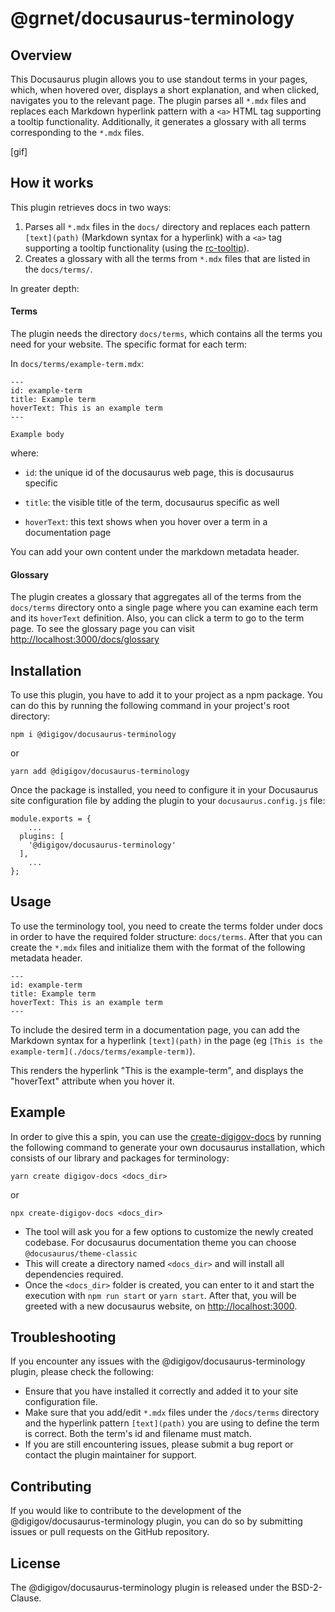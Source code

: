 # @grnet/docusaurus-terminology

## Overview

This Docusaurus plugin allows you to use standout terms in your pages, which, when hovered over, displays a short explanation, and when clicked, navigates you to the relevant page. The plugin parses all `*.mdx` files and replaces each Markdown hyperlink pattern with a `<a>` HTML tag supporting a tooltip functionality. Additionally, it generates a glossary with all terms corresponding to the `*.mdx` files.

[gif]

## How it works
This plugin retrieves docs in two ways:

1. Parses all `*.mdx` files in the `docs/` directory and replaces each pattern `[text](path)` (Markdown syntax for a hyperlink) with a `<a>` tag supporting a tooltip functionality (using the [rc-tooltip](https://www.npmjs.com/package/rc-tooltip)).
2. Creates a glossary with all the terms from `*.mdx` files that are listed in the `docs/terms/`.

In greater depth:

#### Terms

The plugin needs the directory `docs/terms`, which contains all the terms you need for your website. The specific format for each term:

In `docs/terms/example-term.mdx`:
```
---
id: example-term
title: Example term
hoverText: This is an example term
---

Example body
```
where:

* `id`: the unique id of the docusaurus web page, this is docusaurus specific

* `title`: the visible title of the term, docusaurus specific as well

* `hoverText`: this text shows when you hover over a term in a documentation page

You can add your own content under the markdown metadata header.

#### Glossary

The plugin creates a glossary that aggregates all of the terms from the `docs/terms` directory onto a single page where you can examine each term and its `hoverText` definition. Also, you can click a term to go to the term page. To see the glossary page you can visit [http://localhost:3000/docs/glossary](http://localhost:3000/docs/glossary)

## Installation

To use this plugin, you have to add it to your project as a npm package. You can do this by running the following command in your project's root directory:

```
npm i @digigov/docusaurus-terminology
```

or

```
yarn add @digigov/docusaurus-terminology
```

Once the package is installed, you need to configure it in your Docusaurus site configuration file by adding the plugin to your `docusaurus.config.js` file:

```
module.exports = {
    ...
  plugins: [
    '@digigov/docusaurus-terminology'
  ],
    ...
};
```

## Usage

To use the terminology tool, you need to create the terms folder under docs in order to have the required folder structure: `docs/terms`. After that you can create the `*.mdx` files and initialize them with the format of the following metadata header.

```
---
id: example-term
title: Example term
hoverText: This is an example term
---
```

To include the desired term in a documentation page, you can add the Markdown syntax for a hyperlink `[text](path)` in the page (eg `[This is the example-term](./docs/terms/example-term)`).

This renders the hyperlink "This is the example-term", and displays the "hoverText" attribute when you hover it.

## Example

In order to give this a spin, you can use the [create-digigov-docs](https://www.npmjs.com/package/create-digigov-docs) by running the following command to generate your own docusaurus installation, which consists of our library and packages for terminology:

```
yarn create digigov-docs <docs_dir>
```

or

```
npx create-digigov-docs <docs_dir>
```

* The tool will ask you for a few options to customize the newly created codebase. For docusaurus documentation theme you can choose `@docusaurus/theme-classic`
* This will create a directory named `<docs_dir>` and will install all dependencies required.
* Once the `<docs_dir>` folder is created, you can enter to it and start the execution with `npm run start` or `yarn start`. After that, you will be greeted with a new docusaurus website, on [http://localhost:3000](http://localhost:3000).

## Troubleshooting

If you encounter any issues with the @digigov/docusaurus-terminology plugin, please check the following:
* Ensure that you have installed it correctly and added it to your site configuration file.
* Make sure that you add/edit `*.mdx` files under the `/docs/terms` directory and the hyperlink pattern `[text](path)` you are using to define the term is correct. Both the term's id and filename must match.
* If you are still encountering issues, please submit a bug report or contact the plugin maintainer for support.

## Contributing

If you would like to contribute to the development of the @digigov/docusaurus-terminology plugin, you can do so by submitting issues or pull requests on the GitHub repository.

## License

The @digigov/docusaurus-terminology plugin is released under the BSD-2-Clause.

